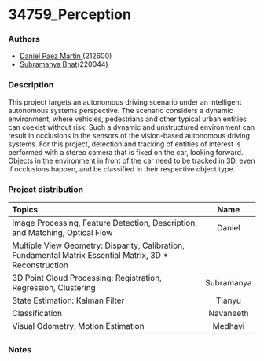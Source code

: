 # 34759_Perception 

### Authors

* [Daniel Paez Martin ](https://github.com/DanielPM98) (212600)
* [Subramanya Bhat](https://github.com/subbubhat99)(220044)

### Description
This project targets an autonomous driving scenario under an intelligent autonomous systems perspective. The scenario considers a dynamic environment, where vehicles, pedestrians and other typical urban entities can coexist without risk. Such a dynamic and unstructured environment can result in occlusions in the sensors of the vision-based autonomous driving systems. For this project, detection and tracking of entities of interest is performed with a  stereo camera that is fixed on the car, looking forward. Objects in the environment in front of the car need to be tracked in 3D, even if occlusions happen, and be classified in their respective object type.


### Project distribution

|                                         Topics                                                           |    Name   |
|:-------------------------------------------------------------------------------------------------------- |:---------:|
| Image Processing, Feature Detection, Description, and Matching, Optical Flow                             |  Daniel   |
| Multiple View Geometry: Disparity, Calibration, Fundamental Matrix Essential Matrix, 3D * Reconstruction |           |
| 3D Point Cloud Processing: Registration, Regression, Clustering                                          |Subramanya |
| State Estimation: Kalman Filter                                                                          | Tianyu    |
| Classification                                                                                           | Navaneeth |
| Visual Odometry, Motion Estimation                                                                       |  Medhavi  |



### Notes
